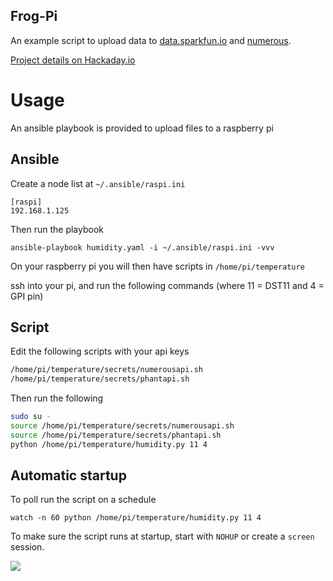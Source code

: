 Frog-Pi
-------

An example script to upload data to [data.sparkfun.io](https://data.sparkfun.com/) and [numerous](http://numerousapp.com/).

[Project details on Hackaday.io](https://hackaday.io/project/7667-poison-dart-frog-humidity-sensor)

# Usage

An ansible playbook is provided to upload files to a raspberry pi

## Ansible

Create a node list at `~/.ansible/raspi.ini`

```
[raspi]
192.168.1.125
```

Then run the playbook

    ansible-playbook humidity.yaml -i ~/.ansible/raspi.ini -vvv

On your raspberry pi you will then have scripts in `/home/pi/temperature`

ssh into your pi, and run the following commands (where 11 = DST11 and 4 = GPI pin)

## Script

Edit the following scripts with your api keys

```bash
/home/pi/temperature/secrets/numerousapi.sh
/home/pi/temperature/secrets/phantapi.sh
```

Then run the following  

```bash
sudo su -
source /home/pi/temperature/secrets/numerousapi.sh
source /home/pi/temperature/secrets/phantapi.sh
python /home/pi/temperature/humidity.py 11 4
```

## Automatic startup

To poll run the script on a schedule

    watch -n 60 python /home/pi/temperature/humidity.py 11 4

To make sure the script runs at startup, start with `NOHUP` or create a `screen` session. 

![](http://cl.ly/image/3n2e0j1J1w3f/Screen%20Shot%202015-09-15%20at%209.45.18%20PM.png)
